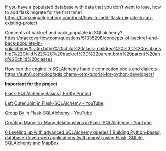 
If you have a populated database with data that you don’t want to lose, how to add flask migrate for the first time?
 https://blog.miguelgrinberg.com/post/how-to-add-flask-migrate-to-an-existing-project 


Concepts of backref and back_populate in SQLalchemy?
https://stackoverflow.com/questions/51335298/concepts-of-backref-and-back-populate-in-sqlalchemy#:~:text=the%20child%20class-,children%20%3D%20relationship(%22Child%22%2C%20backref%3D%22parent,both%20parent%20and%20child%20classes. 


How can the engine in SQLAlchemy handle connection pools and dialects 
https://auth0.com/blog/sqlalchemy-orm-tutorial-for-python-developers/   


**Important for the project**

[Flask-SQLAlchemy Basics | Pretty Printed](https://courses.prettyprinted.com/p/flask-sqlalchemy-basics)

[Left Outer Join in Flask-SQLAlchemy - YouTube](https://www.youtube.com/watch?v=_HIY1lZKEw0)

[Group By in Flask-SQLAlchemy - YouTube](https://www.youtube.com/watch?v=iDrs1S_ySg4)

[Creating Many-To-Many Relationships in Flask-SQLAlchemy - YouTube](https://www.youtube.com/watch?v=OvhoYbjtiKc&feature=emb_logo)

[6 Leveling up with advanced SQLAlchemy queries | Building Python-based, database-driven web applications (with maps!) using Flask, SQLite, SQLAlchemy and MapBox](http://jonathansoma.com/tutorials/flask-sqlalchemy-mapbox/leveling-up-with-advanced-sqlalchemy-queries.html)

